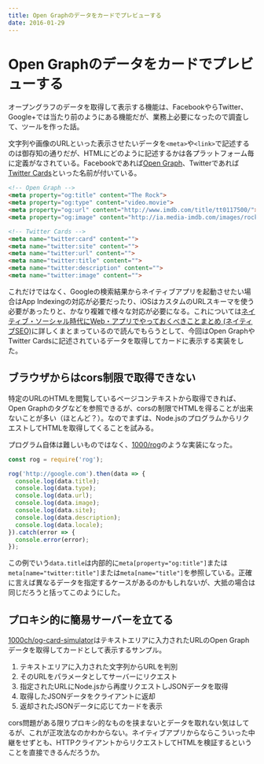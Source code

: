 ```yaml
---
title: Open Graphのデータをカードでプレビューする
date: 2016-01-29
---
```


# Open Graphのデータをカードでプレビューする

オープングラフのデータを取得して表示する機能は、FacebookやらTwitter、Google+では当たり前のようにある機能だが、業務上必要になったので調査して、ツールを作った話。

文字列や画像のURLといった表示させたいデータを`<meta>`や`<link>`で記述するのは御存知の通りだが、HTMLにどのように記述するかは各プラットフォーム毎に定義がなされている。Facebookであれば[Open Graph](http://ogp.me/)、Twitterであれば[Twitter Cards](https://dev.twitter.com/cards/markup)といった名前が付いている。

```html
<!-- Open Graph -->
<meta property="og:title" content="The Rock">
<meta property="og:type" content="video.movie">
<meta property="og:url" content="http://www.imdb.com/title/tt0117500/">
<meta property="og:image" content="http://ia.media-imdb.com/images/rock.jpg">

<!-- Twitter Cards -->
<meta name="twitter:card" content="">
<meta name="twitter:site" content="">
<meta name="twitter:url" content="">
<meta name="twitter:title" content="">
<meta name="twitter:description" content="">
<meta name="twitter:image" content="">
```

これだけではなく、Googleの検索結果からネイティブアプリを起動させたい場合はApp Indexingの対応が必要だったり、iOSはカスタムのURLスキーマを使う必要があったりと、かなり複雑で様々な対応が必要になる。これについては[ネイティブ・ソーシャル時代にWeb・アプリでやっておくべきことまとめ (ネイティブSEO)](http://qiita.com/herablog/items/ce9ceaccb13c304855f4)に詳しくまとまっているので読んでもらうとして、今回はOpen GraphやTwitter Cardsに記述されているデータを取得してカードに表示する実装をした。

## ブラウザからはcors制限で取得できない

特定のURLのHTMLを閲覧しているページコンテキストから取得できれば、Open Graphのタグなどを参照できるが、corsの制限でHTMLを得ることが出来ないことが多い（ほとんど？）。なのでまずは、Node.jsのプログラムからリクエストしてHTMLを取得してくることを試みる。

プログラム自体は難しいものではなく、[1000/rog](https://github.com/1000ch/rog)のような実装になった。

```javascript
const rog = require('rog');

rog('http://google.com').then(data => {
  console.log(data.title);
  console.log(data.type);
  console.log(data.url);
  console.log(data.image);
  console.log(data.site);
  console.log(data.description);
  console.log(data.locale);
}).catch(error => {
  console.error(error);
});
```

この例でいう`data.title`は内部的に`meta[property="og:title"]`または`meta[name="twitter:title"]`または`meta[name="title"]`を参照している。正確に言えば異なるデータを指定するケースがあるのかもしれないが、大抵の場合は同じだろうと括ってこのようにした。

## プロキシ的に簡易サーバーを立てる

[1000ch/og-card-simulator](https://github.com/1000ch/og-card-simulator)はテキストエリアに入力されたURLのOpen Graphデータを取得してカードとして表示するサンプル。

1. テキストエリアに入力された文字列からURLを判別
2. そのURLをパラメータとしてサーバーにリクエスト
3. 指定されたURLにNode.jsから再度リクエストしJSONデータを取得
4. 取得したJSONデータをクライアントに返却
5. 返却されたJSONデータに応じてカードを表示

cors問題がある限りプロキシ的なものを挟まないとデータを取れない気はしてるが、これが正攻法なのかわからない。ネイティブアプリからならこういった中継をせずとも、HTTPクライアントからリクエストしてHTMLを検証するということを直接できるんだろうか。

